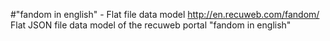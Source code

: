 #"fandom in english" - Flat file data model
http://en.recuweb.com/fandom/
Flat JSON file data model of the recuweb portal "fandom in english"
